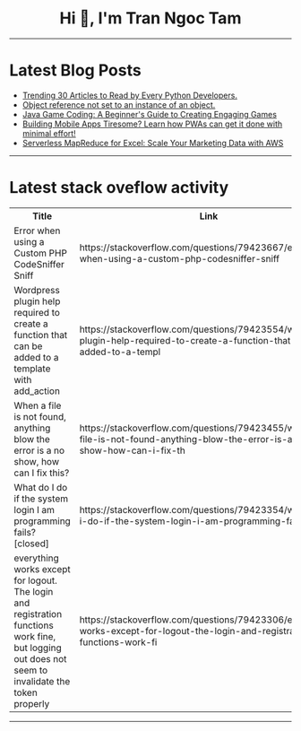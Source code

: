 <h1 align="center">Hi 👋, I'm Tran Ngoc Tam</h1>

---

# Latest Blog Posts 
<!-- BLOG-POST-LIST:START -->
- [Trending 30 Articles to Read by Every Python Developers.](https://dev.to/dev-resources/trending-30-articles-to-read-by-every-python-developers-1fn1)
- [Object reference not set to an instance of an object.](https://dev.to/emmanuel_fiadufe_6b7d3037/object-reference-not-set-to-an-instance-of-an-object-4b4h)
- [Java Game Coding: A Beginner&#39;s Guide to Creating Engaging Games](https://dev.to/devme/java-game-coding-a-beginners-guide-to-creating-engaging-games-52kh)
- [Building Mobile Apps Tiresome? Learn how PWAs can get it done with minimal effort!](https://dev.to/rijultp/building-mobile-apps-tiresome-learn-how-pwas-can-get-it-done-with-minimal-effort-5f7k)
- [Serverless MapReduce for Excel: Scale Your Marketing Data with AWS](https://dev.to/ohanhaliuk/serverless-mapreduce-for-excel-scale-your-marketing-data-with-aws-2460)
<!-- BLOG-POST-LIST:END -->

---

# Latest stack oveflow activity
<table>
  <tr><th>Title</th><th>Link</th></tr>
  <!-- STACKOVERFLOW:START --><tr><td>Error when using a Custom PHP CodeSniffer Sniff</td><td>https://stackoverflow.com/questions/79423667/error-when-using-a-custom-php-codesniffer-sniff</td></tr><tr><td>Wordpress plugin help required to create a function that can be added to a template with add_action</td><td>https://stackoverflow.com/questions/79423554/wordpress-plugin-help-required-to-create-a-function-that-can-be-added-to-a-templ</td></tr><tr><td>When a file is not found, anything blow the error is a no show, how can I fix this?</td><td>https://stackoverflow.com/questions/79423455/when-a-file-is-not-found-anything-blow-the-error-is-a-no-show-how-can-i-fix-th</td></tr><tr><td>What do I do if the system login I am programming fails? [closed]</td><td>https://stackoverflow.com/questions/79423354/what-do-i-do-if-the-system-login-i-am-programming-fails</td></tr><tr><td>everything works except for logout. The login and registration functions work fine, but logging out does not seem to invalidate the token properly</td><td>https://stackoverflow.com/questions/79423306/everything-works-except-for-logout-the-login-and-registration-functions-work-fi</td></tr><!-- STACKOVERFLOW:END -->
</table>

---


